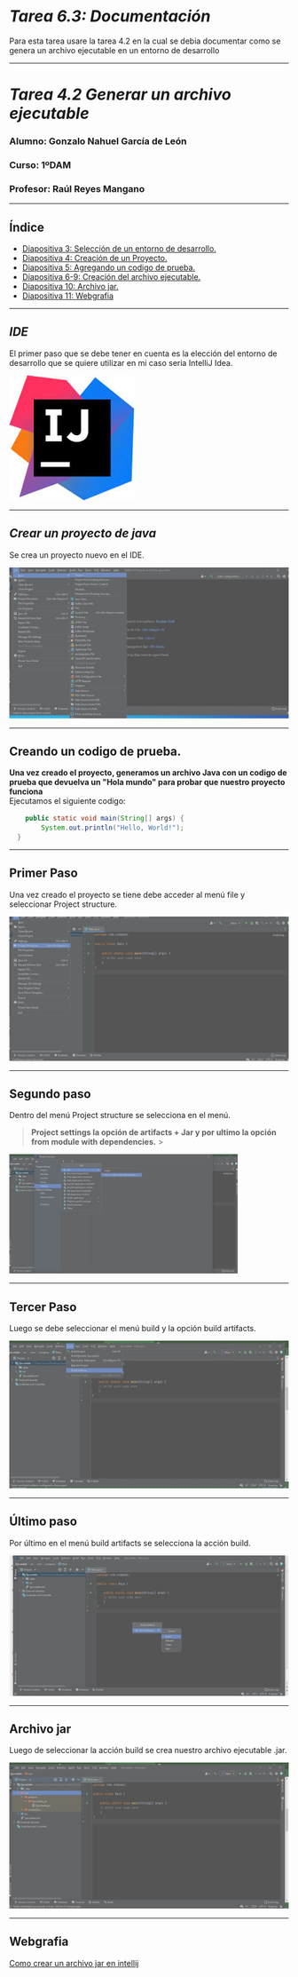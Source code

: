 # _Tarea 6.3: Documentación_

Para esta tarea usare la tarea 4.2 en la cual se debia documentar como se genera un archivo ejecutable en un entorno de desarrollo

___

# _Tarea 4.2 Generar un archivo ejecutable_

### Alumno: Gonzalo Nahuel García de León
### Curso: 1ºDAM
### Profesor: Raúl Reyes Mangano

___

## Índice

* [ Diapositiva 3: Selección de un entorno de desarrollo.](#ide)
* [Diapositiva 4: Creación de un Proyecto.](#crear-un-proyecto-de-java)
* [Diapositiva 5: Agregando un codigo de prueba.](#creando-hello-world)
* [Diapositiva 6-9: Creación del archivo ejecutable.](#primer-paso)
* [Diapositiva 10: Archivo jar.](#archivo-jar)
* [Diapositiva 11: Webgrafia](#webgrafia)
---

## _IDE_

El primer paso que se debe tener en cuenta es la elección del entorno de desarrollo que se quiere utilizar en mi caso seria IntelliJ Idea.  

![logo de IntelliJ](./img/descarga.jfif )


***
## _Crear un proyecto de java_

Se crea un proyecto nuevo en el IDE. 

![crear proyecto](./img/Imagen2.jpg)
***
## Creando un codigo de prueba.
**Una vez creado el proyecto, generamos un archivo Java con un codigo de prueba que devuelva un "Hola mundo" para probar que nuestro proyecto funciona**  
Ejecutamos el siguiente codigo:
```java
	public static void main(String[] args) {
        System.out.println("Hello, World!"); 
  }
```
***
## Primer Paso
Una vez creado el proyecto se tiene debe acceder al menú file y seleccionar Project structure.

![menu](./img/Imagen3.png)

---
## Segundo paso
Dentro del menú Project structure se selecciona en el menú.
 > **Project settings la opción de artifacts + Jar y por ultimo la opción from module with dependencies.** >

 ![Project](./img/Imagen4.jpg)

 ---   

 ## Tercer Paso

 Luego se debe seleccionar el menú build y la opción build artifacts.  

 ![build](./img/build.jpg)

 ---

## Último paso

Por último en el menú build artifacts se selecciona la acción build.  

![build-artifact](./img/build-artifact.jpg)

***

## Archivo jar

Luego de seleccionar la acción build se crea nuestro archivo ejecutable .jar.  

![jar](./img/jar.jpg)

___

## Webgrafia

[Como crear un archivo jar en intellij
](https://platzi.com/tutoriales/1222-java-basico-2018/4706-como-crear-un-archivo-jar-en-intellij/
)











